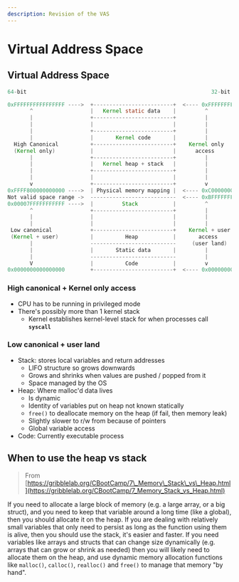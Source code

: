 ```yaml
---
description: Revision of the VAS
---
```


# Virtual Address Space

## Virtual Address Space

```java
64-bit                                                          32-bit

0xFFFFFFFFFFFFFFFF ---->  +-------------------------+  <---- 0xFFFFFFFF
       ^                  |   Kernel static data    |         ^
       |                  +-------------------------+         |
       |                  |                         |         |
       |                  +-------------------------+         |
       |                  |       Kernel code       |         |
  High Canonical          +-------------------------+    Kernel only
  (Kernel only)           |                         |      access
       |                  +-------------------------+         |
       |                  |   Kernel heap + stack   |         |
       |                  +-------------------------+         |
       |                  |                         |         |
       v                  +-------------------------+         v
0xFFFF800000000000 ---->  | Physical memory mapping |  <---- 0xC0000000
Not valid space range ->  ---------------------------  <---- 0xBFFFFFFF 
0x00007FFFFFFFFFFF ---->  |         Stack           |         ^
       ^                  +-------------------------+         |
       |                  |                         |         |
       |                  |                         |         |
 Low canonical            +-------------------------+    Kernel + user
 (Kernel + user)          |          Heap           |       access
       |                  ---------------------------     (user land)
       |                  |       Static data       |         |
       |                  ---------------------------         |
       V                  |          Code           |         v
0x0000000000000000        +-------------------------+  <---- 0x00000000
```

### High canonical + Kernel only access

* CPU has to be running in privileged mode
* There's possibly more than 1 kernel stack
  * Kernel establishes kernel-level stack for when processes call **`syscall`**

### Low canonical + user land

* Stack: stores local variables and return addresses
  * LIFO structure so grows downwards
  * Grows and shrinks when values are pushed / popped from it
  * Space managed by the OS
* Heap: Where malloc'd data lives
  * Is dynamic
  * Identity of variables put on heap not known statically
  * `free()` to deallocate memory on the heap \(if fail, then memory leak\)
  * Slightly slower to r/w from because of pointers
  * Global variable access
*  Code: Currently executable process

## When to use the heap vs stack

> From [https://gribblelab.org/CBootCamp/7\_Memory\_Stack\_vs\_Heap.html](https://gribblelab.org/CBootCamp/7_Memory_Stack_vs_Heap.html)

If you need to allocate a large block of memory \(e.g. a large array, or a big struct\), and you need to keep that variable around a long time \(like a global\), then you should allocate it on the heap. If you are dealing with relatively small variables that only need to persist as long as the function using them is alive, then you should use the stack, it's easier and faster. If you need variables like arrays and structs that can change size dynamically \(e.g. arrays that can grow or shrink as needed\) then you will likely need to allocate them on the heap, and use dynamic memory allocation functions like `malloc()`, `calloc()`, `realloc()` and `free()` to manage that memory "by hand".

